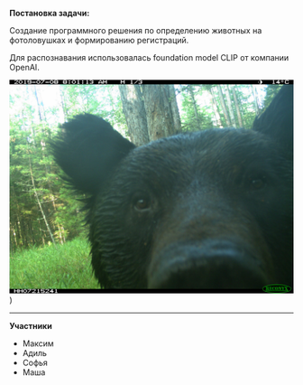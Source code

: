 **Постановка задачи:**

Создание программного решения по определению животных на фотоловушках и формированию регистраций.

Для распознавания использовалась foundation model CLIP от компании OpenAI.

![Пример распознавания сварочного шва](https://github.com/Malinnik/grozny-hack/blob/main/docs/%D0%BC%D0%B8%D1%88%D0%BA%D0%B0.jpg))

---
**Участники**
- Максим
- Адиль
- Софья
- Маша
